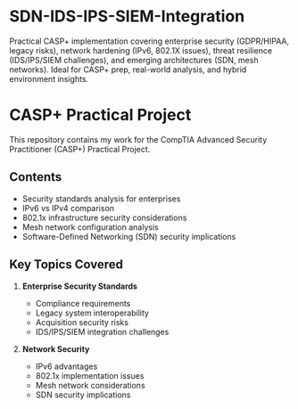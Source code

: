 # SDN-IDS-IPS-SIEM-Integration
Practical CASP+ implementation covering enterprise security (GDPR/HIPAA, legacy risks), network hardening (IPv6, 802.1X issues), threat resilience (IDS/IPS/SIEM challenges), and emerging architectures (SDN, mesh networks). Ideal for CASP+ prep, real-world analysis, and hybrid environment insights.

# CASP+ Practical Project

This repository contains my work for the CompTIA Advanced Security Practitioner (CASP+) Practical Project.

## Contents

- Security standards analysis for enterprises
- IPv6 vs IPv4 comparison
- 802.1x infrastructure security considerations
- Mesh network configuration analysis
- Software-Defined Networking (SDN) security implications

## Key Topics Covered

1. **Enterprise Security Standards**
   - Compliance requirements
   - Legacy system interoperability
   - Acquisition security risks
   - IDS/IPS/SIEM integration challenges

2. **Network Security**
   - IPv6 advantages
   - 802.1x implementation issues
   - Mesh network considerations
   - SDN security implications
